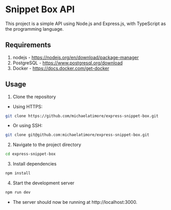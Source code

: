 # Snippet Box API


This project is a simple API using Node.js and Express.js, with TypeScript as the programming language. 

## Requirements
1. nodejs - https://nodejs.org/en/download/package-manager
2. PostgreSQL - https://www.postgresql.org/download
3. Docker - https://docs.docker.com/get-docker


## Usage


1. Clone the repository
* Using HTTPS:
``` bash
git clone https://github.com/michaelatimore/express-snippet-box.git
```

* Or using SSH:
``` bash
git clone git@github.com:michaelatimore/express-snippet-box.git
```

2. Navigate to the project directory
``` bash
cd express-snippet-box
```

3. Install dependencies
```bash
npm install
```

4. Start the development server
``` bash
npm run dev
```
* The server should now be running at http://localhost:3000.


